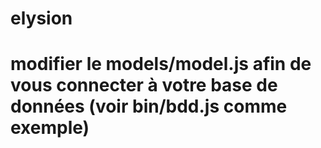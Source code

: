 # elysion
# modifier le models/model.js afin de vous connecter à votre base de données (voir bin/bdd.js comme exemple)
